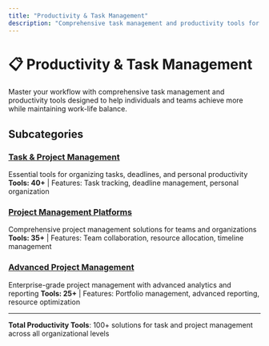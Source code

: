 ```yaml
---
title: "Productivity & Task Management"
description: "Comprehensive task management and productivity tools for individuals and teams"
---
```


# 📋 Productivity & Task Management

Master your workflow with comprehensive task management and productivity tools designed to help individuals and teams achieve more while maintaining work-life balance.

## Subcategories

### [Task & Project Management](/categories/productivity-task-management/task-project-management/)
Essential tools for organizing tasks, deadlines, and personal productivity
**Tools: 40+** | Features: Task tracking, deadline management, personal organization

### [Project Management Platforms](/categories/productivity-task-management/project-management-platforms/)
Comprehensive project management solutions for teams and organizations
**Tools: 35+** | Features: Team collaboration, resource allocation, timeline management

### [Advanced Project Management](/categories/productivity-task-management/advanced-project-management/)
Enterprise-grade project management with advanced analytics and reporting
**Tools: 25+** | Features: Portfolio management, advanced reporting, resource optimization

---

**Total Productivity Tools**: 100+ solutions for task and project management across all organizational levels